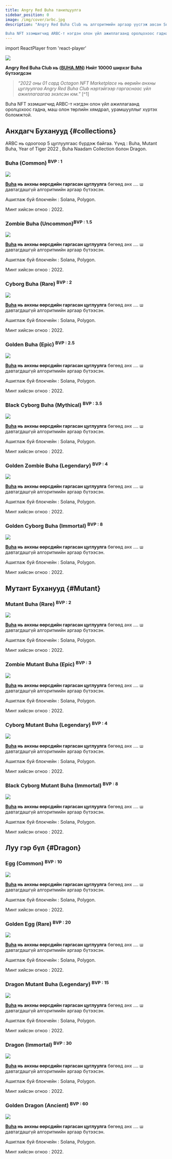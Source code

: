 ```yaml
---
title: Angry Red Buha танилцуулга
sidebar_position: 0
image: /img/cover/arbc.jpg
description: "Angry Red Buha Club нь алгоритмийн аргаар үүсгэж авсан Solana систем дээр амьдардаг дахин давтагдашгүй бүтээгдсэн NFT-ийн цуглуулга бөгөөд технологийн хамгийн өндөр дэвшлийг ашигласан экосистем бүтээхээр зорьж буй төсөл юм. NFT бүр дахин давтагдашгүй хэн ч үл өөрчлөх Smart contract-аар хэрэгждэг. Нийт 10000 ширхэг Buha бүтээгдсэн.

Buha NFT эзэмшигчид ARBC-т нэгдэн олон үйл ажиллагаанд оролцохоос гадна, маш олон төрлийн хямдрал, урамшууллыг хүртэх боломжтой."
---
```


import ReactPlayer from 'react-player'

![](/img/cover/arbc.jpg)

**Angry Red Buha Club нь ([BUHA.MN](https://buha.mn)) Нийт 10000 ширхэг Buha бүтээгдсэн**

> _“2022 оны 01 сард Octagon NFT Marketplace нь өөрийн анхны цуглуулгаа Angry Red Buha Club нэртэйгээр гаргаснаас үйл ажиллагаагаа эхэлсэн юм.”_ [^1]

Buha NFT эзэмшигчид ARBC-т нэгдэн олон үйл ажиллагаанд оролцохоос гадна, маш олон төрлийн хямдрал, урамшууллыг хүртэх боломжтой.

## Анхдагч Буханууд {#collections}

ARBC нь одоогоор 5 цуглуулгаас бүрдэж байгаа. Үүнд : Buha, Mutant Buha, Year of Tiger 2022 , Buha Naadam Collection болон Dragon.

### Buha (Common) <sup> BVP : 1</sup>

<span className="wikiPostListImgR">

[![](../buha/assets/buha.jpg)](../buha/index.md)

</span>

**[Buha](https://octagon.mn/market?currentPage=1&pageSize=15&sortDirection=DESC&buyType=BUY_NOW&sortParam=price&status=LISTED&collectionId=61cc3835b39e026ed75b41ca&Rarity=Common) нь анхны өөрсдийн гаргасан цуглуулга** бөгөөд анх .... ш давтагдашгүй алгоритмийн аргаар бүтээсэн.

Ашиглаж буй блокчейн : Solana, Polygon.

Минт хийсэн огноо : 2022.

### Zombie Buha (Uncommon)<sup>BVP : 1.5</sup>

<span className="wikiPostListImgR">

[![](../buha/assets/zombie.jpg)](../buha/index.md)

</span>

**[Buha](https://octagon.mn/market?currentPage=1&pageSize=15&sortDirection=DESC&buyType=BUY_NOW&sortParam=price&status=LISTED&collectionId=61cc3835b39e026ed75b41ca&Rarity=Uncommon) нь анхны өөрсдийн гаргасан цуглуулга** бөгөөд анх .... ш давтагдашгүй алгоритмийн аргаар бүтээсэн.

Ашиглаж буй блокчейн : Solana, Polygon.

Минт хийсэн огноо : 2022.

### Cyborg Buha (Rare) <sup>BVP : 2</sup>

<span className="wikiPostListImgR">

[![](../buha/assets/cyborg.jpg)](../buha/index.md)

</span>

**[Buha](https://octagon.mn/market?currentPage=1&pageSize=15&sortDirection=DESC&buyType=BUY_NOW&sortParam=price&status=LISTED&collectionId=61cc3835b39e026ed75b41ca&Rarity=Rare) нь анхны өөрсдийн гаргасан цуглуулга** бөгөөд анх .... ш давтагдашгүй алгоритмийн аргаар бүтээсэн.

Ашиглаж буй блокчейн : Solana, Polygon.

Минт хийсэн огноо : 2022.

### Golden Buha (Epic) <sup>BVP : 2.5</sup>

<span className="wikiPostListImgR">

[![](../buha/assets/golden.jpg)](../buha/index.md)

</span>

**[Buha](https://octagon.mn/market?currentPage=1&pageSize=15&sortDirection=DESC&buyType=BUY_NOW&sortParam=price&status=LISTED&collectionId=61cc3835b39e026ed75b41ca&Rarity=Epic) нь анхны өөрсдийн гаргасан цуглуулга** бөгөөд анх .... ш давтагдашгүй алгоритмийн аргаар бүтээсэн.

Ашиглаж буй блокчейн : Solana, Polygon.

Минт хийсэн огноо : 2022.

### Black Cyborg Buha (Mythical) <sup>BVP : 3.5</sup>

<span className="wikiPostListImgR">

[![](../buha/assets/black-cyborg.jpg)](../buha/index.md)

</span>

**[Buha](https://octagon.mn/market?currentPage=1&pageSize=15&sortDirection=DESC&buyType=BUY_NOW&sortParam=price&status=LISTED&collectionId=61cc3835b39e026ed75b41ca&Rarity=Common) нь анхны өөрсдийн гаргасан цуглуулга** бөгөөд анх .... ш давтагдашгүй алгоритмийн аргаар бүтээсэн.

Ашиглаж буй блокчейн : Solana, Polygon.

Минт хийсэн огноо : 2022.

### Golden Zombie Buha (Legendary) <sup>BVP : 4</sup>

<span className="wikiPostListImgR">

[![](../buha/assets/golden-zombie.jpg)](../buha/index.md)

</span>

**[Buha](https://octagon.mn/market?currentPage=1&pageSize=15&sortDirection=DESC&buyType=BUY_NOW&sortParam=price&status=LISTED&collectionId=61cc3835b39e026ed75b41ca&Rarity=Legendary) нь анхны өөрсдийн гаргасан цуглуулга** бөгөөд анх .... ш давтагдашгүй алгоритмийн аргаар бүтээсэн.

Ашиглаж буй блокчейн : Solana, Polygon.

Минт хийсэн огноо : 2022.

### Golden Cyborg Buha (Immortal) <sup>BVP : 8</sup>

<span className="wikiPostListImgR">

[![](../buha/assets/golden-cyborg.jpg)](../buha/index.md)

</span>

**[Buha](https://octagon.mn/market?currentPage=1&pageSize=15&sortDirection=DESC&buyType=BUY_NOW&sortParam=price&status=LISTED&collectionId=61cc3835b39e026ed75b41ca&Rarity=Immortal) нь анхны өөрсдийн гаргасан цуглуулга** бөгөөд анх .... ш давтагдашгүй алгоритмийн аргаар бүтээсэн.

Ашиглаж буй блокчейн : Solana, Polygon.

Минт хийсэн огноо : 2022.

## Мутант Буханууд {#Mutant}

### Mutant Buha (Rare) <sup>BVP : 2</sup>

<span className="wikiPostListImgR">

[![](../buha/assets/mutant.jpg)](../buha/index.md)

</span>

**[Buha](https://octagon.mn/market?currentPage=1&pageSize=15&sortDirection=DESC&buyType=BUY_NOW&sortParam=price&status=LISTED&collectionId=61cc3835b39e026ed75b41ca&Rarity=Common) нь анхны өөрсдийн гаргасан цуглуулга** бөгөөд анх .... ш давтагдашгүй алгоритмийн аргаар бүтээсэн.

Ашиглаж буй блокчейн : Solana, Polygon.

Минт хийсэн огноо : 2022.

### Zombie Mutant Buha (Epic) <sup>BVP : 3</sup>

<span className="wikiPostListImgR">

[![](../buha/assets/mutant-zombie.jpg)](../buha/index.md)

</span>

**[Buha](https://octagon.mn/market?currentPage=1&pageSize=15&sortDirection=DESC&buyType=BUY_NOW&sortParam=price&status=LISTED&collectionId=61cc3835b39e026ed75b41ca&Rarity=Epic) нь анхны өөрсдийн гаргасан цуглуулга** бөгөөд анх .... ш давтагдашгүй алгоритмийн аргаар бүтээсэн.

Ашиглаж буй блокчейн : Solana, Polygon.

Минт хийсэн огноо : 2022.

### Cyborg Mutant Buha (Legendary) <sup>BVP : 4</sup>

<span className="wikiPostListImgR">

[![](../buha/assets/mutant-cyborg.jpg)](../buha/index.md)

</span>

**[Buha](https://octagon.mn/market?currentPage=1&pageSize=15&sortDirection=DESC&buyType=BUY_NOW&sortParam=price&status=LISTED&collectionId=61cc3835b39e026ed75b41ca&Rarity=Legendary) нь анхны өөрсдийн гаргасан цуглуулга** бөгөөд анх .... ш давтагдашгүй алгоритмийн аргаар бүтээсэн.

Ашиглаж буй блокчейн : Solana, Polygon.

Минт хийсэн огноо : 2022.

### Black Cyborg Mutant Buha (Immortal) <sup>BVP : 8</sup>

<span className="wikiPostListImgR">

[![](../buha/assets/mutant-black-cyborg.jpg)](../buha/index.md)

</span>

**[Buha](https://octagon.mn/market?currentPage=1&pageSize=15&sortDirection=DESC&buyType=BUY_NOW&sortParam=price&status=LISTED&collectionId=61cc3835b39e026ed75b41ca&Rarity=Immortal) нь анхны өөрсдийн гаргасан цуглуулга** бөгөөд анх .... ш давтагдашгүй алгоритмийн аргаар бүтээсэн.

Ашиглаж буй блокчейн : Solana, Polygon.

Минт хийсэн огноо : 2022.

## Луу гэр бүл {#Dragon}

### Egg (Common) <sup>BVP : 10</sup>

<span className="wikiPostListImgR">

[![](../buha/assets/egg.jpg)](../buha/index.md)

</span>

**[Buha](https://octagon.mn/market?search=Egg) нь анхны өөрсдийн гаргасан цуглуулга** бөгөөд анх .... ш давтагдашгүй алгоритмийн аргаар бүтээсэн.

Ашиглаж буй блокчейн : Solana, Polygon.

Минт хийсэн огноо : 2022.

### Golden Egg (Rare) <sup>BVP : 20</sup>

<span className="wikiPostListImgR">

[![](../buha/assets/egg-golden.jpg)](../buha/index.md)

</span>

**[Buha](https://octagon.mn/market?search=Golden+Egg) нь анхны өөрсдийн гаргасан цуглуулга** бөгөөд анх .... ш давтагдашгүй алгоритмийн аргаар бүтээсэн.

Ашиглаж буй блокчейн : Solana, Polygon.

Минт хийсэн огноо : 2022.

### Dragon Mutant Buha (Legendary) <sup>BVP : 15</sup>

<span className="wikiPostListImgR">

[![](../buha/assets/mutant-dragon.jpg)](../buha/index.md)

</span>

**[Buha](https://octagon.mn/market?currentPage=1&pageSize=15&sortDirection=DESC&buyType=BUY_NOW&sortParam=price&status=LISTED&collectionId=623c0a2f7cfda660c0006262&Rarity=Legendary) нь анхны өөрсдийн гаргасан цуглуулга** бөгөөд анх .... ш давтагдашгүй алгоритмийн аргаар бүтээсэн.

Ашиглаж буй блокчейн : Solana, Polygon.

Минт хийсэн огноо : 2022.

### Dragon (Immortal) <sup>BVP : 30</sup>

<span className="wikiPostListImgR">

[![](../buha/assets/dragon.jpg)](../buha/index.md)

</span>

**[Buha](https://octagon.mn/market?currentPage=1&pageSize=15&sortDirection=DESC&buyType=BUY_NOW&sortParam=price&status=LISTED&collectionId=623c0ab37cfda660c0006264&Rarity=Legendary&Rarity=Immortal) нь анхны өөрсдийн гаргасан цуглуулга** бөгөөд анх .... ш давтагдашгүй алгоритмийн аргаар бүтээсэн.

Ашиглаж буй блокчейн : Solana, Polygon.

Минт хийсэн огноо : 2022.

### Golden Dragon (Ancient) <sup>BVP : 60</sup>

<span className="wikiPostListImgR">

[![](../buha/assets/dragon-golden.jpg)](../buha/index.md)

</span>

**[Buha](https://octagon.mn/market?currentPage=1&pageSize=15&sortDirection=DESC&buyType=BUY_NOW&sortParam=price&status=LISTED&collectionId=623c0ab37cfda660c0006264&Rarity=Legendary&Rarity=Ancient) нь анхны өөрсдийн гаргасан цуглуулга** бөгөөд анх .... ш давтагдашгүй алгоритмийн аргаар бүтээсэн.

Ашиглаж буй блокчейн : Solana, Polygon.

Минт хийсэн огноо : 2022.
